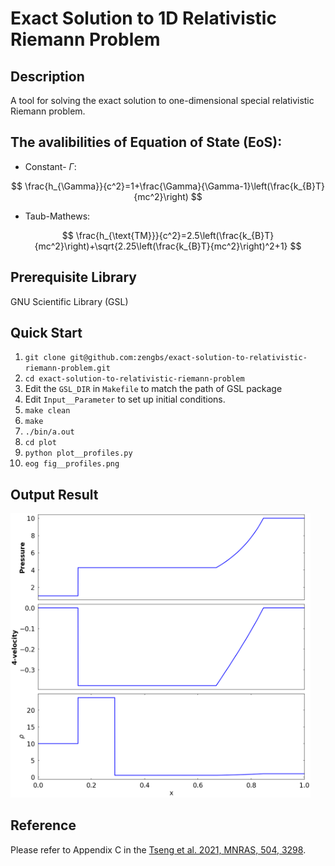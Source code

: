 # Exact Solution to 1D Relativistic Riemann Problem

## Description

A tool for solving the exact solution to one-dimensional special relativistic Riemann problem.

## The avalibilities of Equation of State (EoS):

* Constant- $\Gamma$:

$$
\frac{h_{\Gamma}}{c^2}=1+\frac{\Gamma}{\Gamma-1}\left(\frac{k_{B}T}{mc^2}\right)
$$

* Taub-Mathews:

$$
\frac{h_{\text{TM}}}{c^2}=2.5\left(\frac{k_{B}T}{mc^2}\right)+\sqrt{2.25\left(\frac{k_{B}T}{mc^2}\right)^2+1}
$$

## Prerequisite Library
GNU Scientific Library (GSL)

## Quick Start
1. `git clone git@github.com:zengbs/exact-solution-to-relativistic-riemann-problem.git`
2. `cd exact-solution-to-relativistic-riemann-problem`
3. Edit the `GSL_DIR` in `Makefile` to match the path of GSL package
4. Edit `Input__Parameter` to set up initial conditions.
5. `make clean`
6. `make`
7. `./bin/a.out`
8. `cd plot`
9. `python plot__profiles.py`
10. `eog fig__profiles.png`

## Output Result
<img src="https://github.com/zengbs/exact-solution-to-relativistic-riemann-problem/blob/master/plot/fig__profiles.png" width="480">

## Reference
Please refer to Appendix C in the [Tseng et al. 2021, MNRAS, 504, 3298](https://github.com/zengbs/published-papers/blob/main/2021-An_adaptive_mesh_GPU-accelerated_and_error_minimized_special_relativistic_hydrodynamics_code.pdf).
